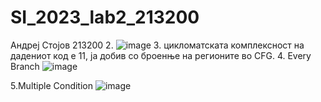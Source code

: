# SI_2023_lab2_213200
Андреј Стојов 213200
2.
![image](https://github.com/AndrejStojov/SI_2023_lab2_213200/assets/108288987/d4ab337a-1149-4e05-abe7-54f46624bd73)
3. цикломатската комплексност на дадениот код е 11, ја добив со броенње на регионите во CFG.
4. Every Branch
![image](https://github.com/AndrejStojov/SI_2023_lab2_213200/assets/108288987/9cdbb098-ceaa-447a-b459-2bf82ad48378)

5.Multiple Condition
![image](https://github.com/AndrejStojov/SI_2023_lab2_213200/assets/108288987/80941285-cb46-4b1b-9a5d-e5ae05759529)
